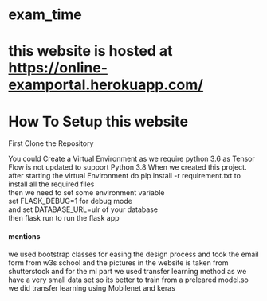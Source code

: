 # exam_time
# this website is hosted at  https://online-examportal.herokuapp.com/
# How To Setup this website

First Clone the Repository<br>
<p>You could Create a Virtual Environment as we require python 3.6 as Tensor Flow is not updated to support Python 3.8
When we created this project.<br>
after starting the virtual Environment do pip install -r requirement.txt to install all the required files<br>
then we need to set some environment variable<br>
set FLASK_DEBUG=1 for debug mode<br>
and set DATABASE_URL=ulr of your database<br>
then flask run to run the flask app<br>
</p>
<p>
 <h4>mentions</h4>
we used bootstrap classes for easing the design process and took the email form from w3s school and the pictures in the website is taken from shutterstock and for the ml part we used transfer learning method as we have a very small data set so its better to train from a preleared model.so we did transfer learning using Mobilenet and keras
</p>
